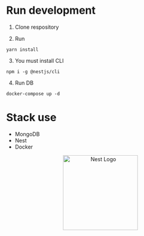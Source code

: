 # Run development

1. Clone respository

2. Run

```
yarn install
```

3. You must install CLI

```
npm i -g @nestjs/cli
```

4. Run DB

```
docker-compose up -d
```

# Stack use

- MongoDB
- Nest
- Docker

<p align="center">
  <a href="http://nestjs.com/" target="blank"><img src="https://nestjs.com/img/logo-small.svg" width="200" alt="Nest Logo" /></a>
</p>

